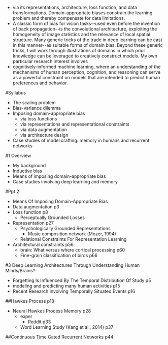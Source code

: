 * via its representations, architecture, loss function, and data
  transformations. Domain-appropriate biases constrain the learning problem and
  thereby compensate for data limitations. 
* A classic form of bias for vision tasks--used even before the invention of
  back propagation--is the convolutional architecture, exploiting the
  homogeneity of image statistics and the relevance of local spatial structure.
  Many generic tricks of the trade in deep learning can be cast in this
  manner--as suitable forms of domain bias. Beyond these generic tricks, I will
  work through illustrations of domains in which prior knowledge can be
  leveraged to creatively construct models. My own particular research interest
  involves 
* cognitively-informed machine learning, where an understanding of the
  mechanisms of human perception, cognition, and reasoning can serve as a
  powerful constraint on models that are intended to predict human preferences
  and behavior.

#Syllabus

* The scaling problem
* Bias-variance dilemma
* Imposing domain-appropriate bias
  - via loss functions
  - via representations and representational constraints
  - via data augmentation
  - via architecture design
* Case studies of model crafting: memory in humans and recurrent networks 

#1 Overview 

* My background
* Inductive bias
* Means of imposing domain-appropriate bias
* Case studies involving deep learning and memory

#Ppt 2 

* Means Of Imposing Domain-Appropriate Bias
* Data augmentation p3
* Loss function p8
  * Perceptually Grounded Losses
* Representation p27
  * Psychologically Grounded Representations
    * Music composition network (Mozer, 1994)
  * Relational Constraints For Representation Learning
* Architectural constraints p56
  * brain: What versus where cortical processing p60
  * Fine-grain classification of birds p66

#3 Deep Learning Architectures Through Understanding Human Minds/Brains?

* Forgetting Is Influenced By The Temporal Distribution Of Study p5
* modeling and predicting many human activities p15
* Recent Research Involving Temporally Situated Events p16

##Hawkes  Process p18

* Neural Hawkes Process Memory p28
  * exper
    * Reddit p33
  * Word Learning Study (Kang et al., 2014) p37

##Continuous Time Gated Recurrent Networks p44
